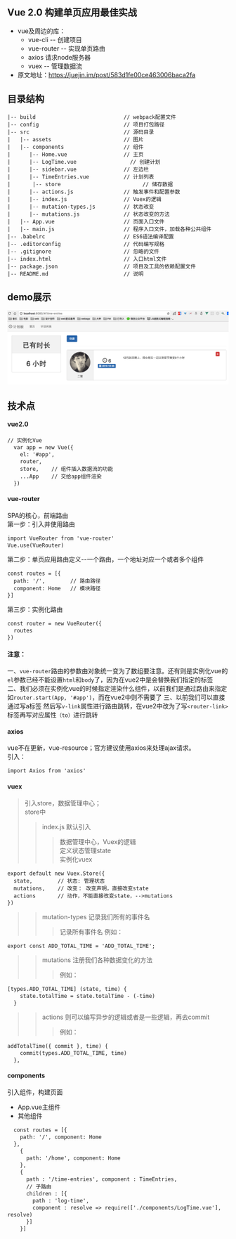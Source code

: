
## Vue 2.0 构建单页应用最佳实战
  * vue及周边的库：
    * vue-cli -- 创建项目
    * vue-router -- 实现单页路由
    * axios 请求node服务器
    * vuex -- 管理数据流
  * 原文地址：https://juejin.im/post/583d1fe00ce463006baca2fa

## 目录结构
    |-- build                            // webpack配置文件 
    |-- config                           // 项目打包路径
    |-- src                              // 源码目录
    |   |-- assets                       // 图片
    |   |-- components                   // 组件
    |      |-- Home.vue                  // 主页
    |      |-- LogTime.vue           	   // 创建计划
    |      |-- sidebar.vue               // 左边栏
    |      |-- TimeEntries.vue           // 计划列表
    |		|-- store                   	   // 储存数据
    |      |-- actions.js                // 触发事件和配置参数
    |      |-- index.js                  // Vuex的逻辑
    |      |-- mutation-types.js         // 状态改变
    |      |-- mutations.js              // 状态改变的方法
    |   |-- App.vue                      // 页面入口文件
    |   |-- main.js                      // 程序入口文件，加载各种公共组件
    |-- .babelrc                         // ES6语法编译配置
    |-- .editorconfig                    // 代码编写规格
    |-- .gitignore                       // 忽略的文件
    |-- index.html                       // 入口html文件
    |-- package.json                     // 项目及工具的依赖配置文件
    |-- README.md                        // 说明
## demo展示
![demo](./src/assets/demo.png "demo")
## 技术点
  #### vue2.0
  ````
  // 实例化Vue
    var app = new Vue({
      el: '#app',
      router,
      store,    // 组件插入数据流的功能
      ...App    // 交给app组件渲染
    })
  ````
  #### vue-router
  SPA的核心，前端路由   
  第一步：引入并使用路由
  ````
  import VueRouter from 'vue-router'
  Vue.use(VueRouter)
  ````
  第二步：单页应用路由定义--一个路由，一个地址对应一个或者多个组件
  ````
  const routes = [{
    path: '/',        // 路由路径
    component: Home   // 模块路径
  }]
  ````
  第三步：实例化路由
  ````
  const router = new VueRouter({
    routes
  })
  ````
  #### 注意：
  一、`vue-router`路由的参数由对象统一变为了数组要注意。还有则是实例化vue的`el`参数已经不能设置`html`和`body`了，因为在vue2中是会替换我们指定的标签  
  二、我们必须在实例化vue的时候指定渲染什么组件，以前我们是通过路由来指定如`router.start(App, '#app')`，而在vue2中则不需要了
  三、以前我们可以直接通过写a标签 然后写`v-link`属性进行路由跳转，在vue2中改为了写`<router-link>`标签再写对应属性`（to）`进行跳转
  #### axios
  vue不在更新，vue-resource；官方建议使用axios来处理ajax请求。  
  引入：
  ````
  import Axios from 'axios'
  ````
  #### vuex
  > 引入store，数据管理中心；  
  > store中   
  >> index.js 默认引入  
  >>>数据管理中心，Vuex的逻辑  
  >>>定义状态管理state  
  >>>实例化vuex
  ````
  export default new Vuex.Store({
    state,        // 状态: 管理状态
    mutations,    // 改变： 改变声明，直接改变state
    actions       // 动作，不能直接改变state，-->mutations
  })
  ````
  >>mutation-types 记录我们所有的事件名 
  >>>记录所有事件名
  >>>例如：
  ````
  export const ADD_TOTAL_TIME = 'ADD_TOTAL_TIME';
  ````
    
  >>mutations 注册我们各种数据变化的方法 
   >>>例如：
   ````
   [types.ADD_TOTAL_TIME] (state, time) {
       state.totalTime = state.totalTime - (-time)
     }
   ````
  >>actions 则可以编写异步的逻辑或者是一些逻辑，再去commit  
  >>>例如：  
  ````
  addTotalTime({ commit }, time) {
      commit(types.ADD_TOTAL_TIME, time)
    },
  ````
  #### components
  引入组件，构建页面   
  * App.vue主组件
  * 其他组件
  ```
    const routes = [{
      path: '/', component: Home
    },
      {
        path: '/home', component: Home
      },
      {
        path : '/time-entries', component : TimeEntries,
        // 子路由
        children : [{
          path : 'log-time',
          component : resolve => require(['./components/LogTime.vue'], resolve)
        }]
      }]
  ```
  
  
  
  
  
  
  
  
  
  
  
  
  
  
  
  
  
  
  
  
  
  
  
  
